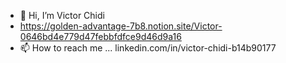 - 👋 Hi, I’m Victor Chidi
- https://golden-advantage-7b8.notion.site/Victor-0646bd4e779d47febbfdfce9d46d9a16
- 📫 How to reach me ... linkedin.com/in/victor-chidi-b14b90177 

<!---
VikitorChidi/VikitorChidi is a ✨ special ✨ repository because its `README.md` (this file) appears on your GitHub profile.
You can click the Preview link to take a look at your changes.
--->
